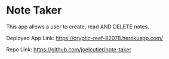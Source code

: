 # Note Taker

This app allows a user to create, read AND DELETE notes.

Deployed App Link:
https://cryptic-reef-82078.herokuapp.com/

Repo Link:
https://github.com/joelcutler/note-taker
